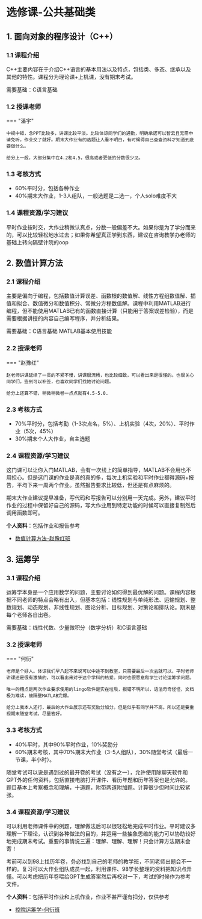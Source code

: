 # 选修课-公共基础类
## 1. 面向对象的程序设计（C++）
### 1.1 课程介绍
C++主要内容在于介绍C++语言的基本用法以及特点，包括类、多态、继承以及其他的特性。课程分为理论课+上机课，没有期末考试。

需要基础：C语言基础
### 1.2 授课老师
=== "潘宇"

    中规中矩，念PPT比较多，讲课比较平淡。比较体谅同学们的通勤，明确承诺可以智云且无需申请免听，作业交了就好。期末大作业有的选题让人看不明白，有时候得自己查查资料才知道到底要做什么。

    给分上一般，大部分集中在4.2和4.5，很高或者更低的分数很少见。

### 1.3 考核方式

- 60%平时分，包括各种作业
- 40%期末大作业，1-3人组队，一般选题是二选一，个人solo难度不大

### 1.4 课程资源/学习建议
平时作业按时交，大作业稍微认真点，分数一般偏差不大。如果你是为了学分而来的，可以比较轻松地水过去；如果你希望真正学到东西，建议在咨询教学办老师的基础上转向隔壁计院的oop

## 2. 数值计算方法
### 2.1 课程介绍
主要是偏向于编程，包括数值计算误差、函数根的数值解、线性方程组数值解、插值和拟合、数值微分和数值积分、常微分方程数值解。课程中利用MATLAB进行编程，但不能使用MATLAB已有的函数直接计算（只能用于答案误差检验），而是需要根据讲授的内容自己编写程序，并分析结果。

需要基础：C语言基础 MATLAB基本使用技能
### 2.2 授课老师
=== "赵豫红"

    赵老师讲课延续了一贯的不紧不慢，讲课很流畅，也比较细致，可以看出来是很懂的。也很关心同学们，签到可以补签，也喜欢同学们找她讨论问题。

    给分上还算不错，稍微稍微卷一点点就有4.5-5.0.

### 2.3 考核方式

- 70%平时分，包括考勤（1-3次点名，5%）、上机实验（4次，20%）、平时作业（5次，45%）
- 30%期末个人大作业，自主选题

### 2.4 课程资源/学习建议
这门课可以让你入门MATLAB，会有一次线上的简单指导，MATLAB不会用也不用担心。但是这门课的作业是真的真的多，每次上机实验和平时作业都得源码+报告，平均下来一周两个作业。虽然报告要求比较低，但还是有点麻烦的。

期末大作业建议提早准备，写代码和写报告可以分别用一天完成。另外，建议平时作业的过程中保留好自己的源码，写大作业用到特定功能的时候可以直接复制然后调用函数即可。

**个人资料**：包括作业和报告参考

- [数值计算方法-赵豫红班](https://github.com/ZJU-Mix/ourMIX.github.io/releases/download/%E6%8E%A7%E9%99%A2/Numerical_Calculation_cse_zyh.zip)

## 3. 运筹学
### 3.1 课程介绍
运筹学本身是一个应用数学的问题，主要讨论如何得到最优解的问题。课程内容根据不同老师的特点会略有出入，但基本包括：线性规划与单纯形法、运输规划、整数规划、动态规划、非线性规划、图论分析、目标规划、对策论和排队论。期末是每个老师各自出卷。

需要基础：线性代数、少量微积分（数学分析）和C语言基础
### 3.2 授课老师
=== "何衍"

    老师是个好人。体谅我们早八起不来说可以中途不到教室，只需要最后一次去就可以。平时老师讲课还是很有激情的，可以看出来对于这个学科的热爱。同时也很愿意和学生讨论运筹学问题。

    唯一的糟点是两次作业要求使用的lingo软件是实在垃圾，报错不明所以，语法奇奇怪怪，文档极为难读，被隔壁MATLAB完爆。

    给分上我本人还行，最后的大作业展示还有奖励分加分。但是似乎有同学并不高。所以还是要重视期末随堂考试，尽量答好。

### 3.3 考核方式

- 40%平时，其中90%平时作业，10%奖励分
- 60%期末考核，其中70%期末大作业（3-5人组队），30%随堂考试（最后一节课，半小时）。

随堂考试可以说是遇到过的最开卷的考试（没有之一），允许使用除聊天软件和GPT外的任何资料，包括直接电脑打开课件、看历年题和历年答案也是允许的。题目基本上考察概念和理解，十道题，附带两道附加题。计算很少但时间比较紧张。

### 3.4 课程资源/学习建议
可以利用老师课件中的例题，理解做法后可以很轻松地完成平时作业。平时建议多理解一下理论，认识到各种做法的目的，并运用一些抽象思维的能力可以协助较好地完成期末考试。重要的事情说三遍：理解、理解、理解！只会计算方法期末会寄！

考前可以到98上找历年卷，务必找到自己的老师的教学班，不同老师出题会不一样的。复习可以大作业组队成员一起，利用课件、98学长整理的资料把知识点弄懂。可以考虑把历年卷喂给GPT生成答案然后再校对一下，考试的时候作为参考文件。

**个人资料**：包括平时作业和上机作业，作业不甚严谨有扣分，仅供参考

- [控院运筹学-何衍班](https://github.com/ZJU-Mix/ourMIX.github.io/releases/download/%E6%8E%A7%E9%99%A2/Operations_Research_hy.zip)